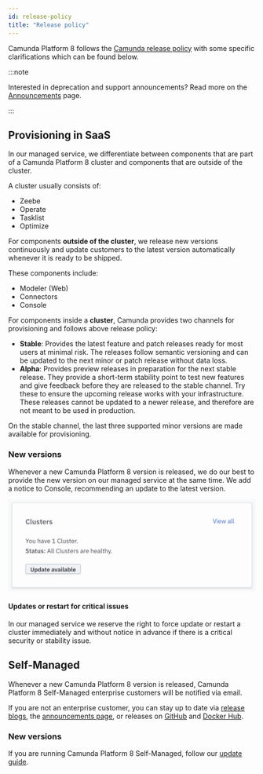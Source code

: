 ```yaml
---
id: release-policy
title: "Release policy"
---
```


Camunda Platform 8 follows the [Camunda release policy](https://camunda.com/release-policy/) with some specific clarifications which can be found below.

:::note

Interested in deprecation and support announcements? Read more on the [Announcements](announcements.md) page.

:::

## Provisioning in SaaS

In our managed service, we differentiate between components that are part of a Camunda Platform 8 cluster and components that are outside of the cluster. 

A cluster usually consists of:

* Zeebe
* Operate
* Tasklist
* Optimize

For components **outside of the cluster**, we release new versions continuously and update customers to the latest version automatically whenever it is ready to be shipped.

These components include:

* Modeler (Web)
* Connectors
* Console

For components inside a **cluster**, Camunda provides two channels for provisioning and follows above release policy:

* **Stable**: Provides the latest feature and patch releases ready for most users at minimal risk. The releases follow semantic versioning and can be updated to the next minor or patch release without data loss.
* **Alpha**: Provides preview releases in preparation for the next stable release. They provide a short-term stability point to test new features and give feedback before they are released to the stable channel. Try these to ensure the upcoming release works with your infrastructure. These releases cannot be updated to a newer release, and therefore are not meant to be used in production.

On the stable channel, the last three supported minor versions are made available for provisioning.

### New versions

Whenever a new Camunda Platform 8 version is released, we do our best to provide the new version on our managed service at the same time. We add a notice to Console, recommending an update to the latest version. 

![Console with notice to update the cluster in Camunda Platform 8 SaaS](img/update-console.png)

#### Updates or restart for critical issues

In our managed service we reserve the right to force update or restart a cluster immediately and without notice in advance if there is a critical security or stability issue. 

## Self-Managed

Whenever a new Camunda Platform 8 version is released, Camunda Platform 8 Self-Managed enterprise customers will be notified via email. 

If you are not an enterprise customer, you can stay up to date via [release blogs](https://camunda.com/blog/category/release-notes/), the [announcements page](/reference/announcements.md), or releases on [GitHub](https://github.com/camunda) and [Docker Hub](https://hub.docker.com/u/camunda).

### New versions

If you are running Camunda Platform 8 Self-Managed, follow our [update guide](/guides/update-guide/introduction.md).

